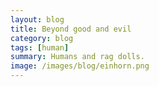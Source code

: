 ```yaml
---
layout: blog
title: Beyond good and evil
category: blog
tags: [human]  
summary: Humans and rag dolls.
image: /images/blog/einhorn.png
---
```

